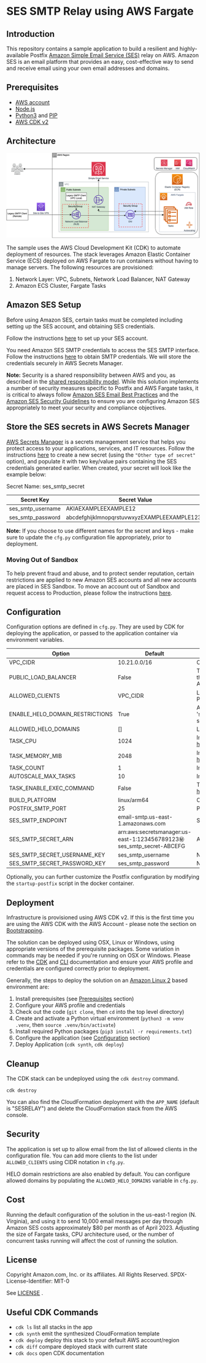 # SES SMTP Relay using AWS Fargate

## Introduction

This repository contains a sample application to build a resilient and highly-available Postfix [Amazon Simple Email Service (SES)](https://docs.aws.amazon.com/ses/latest/dg/Welcome.html) relay on AWS. Amazon SES is an email platform that provides an easy, cost-effective way to send and receive email using your own email addresses and domains.

## Prerequisites

- [AWS account](https://aws.amazon.com/premiumsupport/knowledge-center/create-and-activate-aws-account/)
- [Node.js](https://nodejs.org/en/download/)
- [Python3](https://www.python.org/) and [PIP](https://pypi.org/project/pip/)
- [AWS CDK v2](https://docs.aws.amazon.com/cdk/v2/guide/getting_started.html#getting_started_prerequisites)

## Architecture

![Architecture](images/fargateses_architecture.drawio.png)

The sample uses the AWS Cloud Development Kit (CDK) to automate deployment of resources. The stack leverages Amazon Elastic Container Service (ECS) deployed on AWS Fargate to run containers without having to manage servers. The following resources are provisioned:

1. Network Layer: VPC, Subnets, Network Load Balancer, NAT Gateway
2. Amazon ECS Cluster, Fargate Tasks

## Amazon SES Setup 

Before using Amazon SES, certain tasks must be completed including setting up the SES account, and obtaining SES credentials.

Follow the instructions [here](https://docs.aws.amazon.com/ses/latest/dg/setting-up.html#quick-start-verify-email-addresses) to set up your SES account.

You need Amazon SES SMTP credentials to access the SES SMTP interface. Follow the instructions [here](https://docs.aws.amazon.com/ses/latest/dg/smtp-credentials.html) to obtain SMTP credentials. We will store the credentials securely in AWS Secrets Manager.

**Note:** Security is a shared responsibility between AWS and you, as described in the [shared responsibility model](http://aws.amazon.com/compliance/shared-responsibility-model/). While this solution implements a number of security measures specific to Postfix and AWS Fargate tasks, it is critical to always follow [Amazon SES Email Best Practices](https://docs.aws.amazon.com/ses/latest/dg/best-practices.html) and the [Amazon SES Security Guidelines](https://docs.aws.amazon.com/ses/latest/dg/security.html) to ensure you are configuring Amazon SES appropriately to meet your security and compliance objectives.

## Store the SES secrets in AWS Secrets Manager

[AWS Secrets Manager](https://aws.amazon.com/secrets-manager/) is a secrets management service that helps you protect access to your applications, services, and IT resources. Follow the instructions [here](https://docs.aws.amazon.com/secretsmanager/latest/userguide/create_secret.html) to create a new secret (using the `"Other type of secret"` option), and populate it with two key/value pairs containing the SES credentials generated earlier. When created, your secret will look like the example below:

Secret Name: ses_smtp_secret

|Secret Key|Secret Value|
|----------|-------------|
|ses_smtp_username|AKIAEXAMPLEEXAMPLE12|
|ses_smtp_password|abcdefghijklmnopqrstuvwxyzEXAMPLEEXAMPLE1234|

**Note:** If you choose to use different names for the secret and keys - make sure to update the `cfg.py` configuration file appropriately, prior to deployment.

### Moving Out of Sandbox

To help prevent fraud and abuse, and to protect sender reputation, certain restrictions are applied to new Amazon SES accounts and all new accounts are placed in SES Sandbox. To move an account out of Sandbox and request access to Production, please follow the instructions [here](https://docs.aws.amazon.com/ses/latest/dg/request-production-access.html).

## Configuration

Configuration options are defined in `cfg.py`. They are used by CDK for deploying the application, or passed to the application container via environment variables.

| Option | Default | Description|
|--------|---------|------------|
|VPC_CIDR|10.21.0.0/16|CIDR to use for the provisioned VPC.|
|PUBLIC_LOAD_BALANCER|False|True/False. Configure provisioned Network Load Balancer as Internet-facing. *WARNING:* Setting this to `True` *CAN* result in an open PUBLIC relay! Use at own risk. Only use if you have also set ALLOWED_CLIENTS and ALLOWED_HELO_DOMAINS appropriately.|
|ALLOWED_CLIENTS|VPC_CIDR|List of IP ranges allowed to access Postfix. Used for definitions of VPC Security Groups, and the Postfix `mynetworks` configuration parameter.|
|ENABLE_HELO_DOMAIN_RESTRICTIONS|True|Allow list of domains that clients can use during the HELO/EHLO handshake, see Postfix 'smtpd_helo_restrictions' and 'check_helo_access' configuration. You can turn this feature off by setting this to `False` and and specifying an empty domain list in ALLOWED_HELO_DOMAINS| 
|ALLOWED_HELO_DOMAINS|[]|List of permitted HELO domains if ENABLE_HELO_DOMAIN_RESTRICTIONS is set to `True`.|
|TASK_CPU|1024| Integer. Task CPU (see https://docs.aws.amazon.com/AmazonECS/latest/developerguide/task_definition_parameters.html)|
|TASK_MEMORY_MIB|2048| Integer. Task Memory (see https://docs.aws.amazon.com/AmazonECS/latest/developerguide/task_definition_parameters.html)|
|TASK_COUNT|1| Integer. Minimum number of concurrent tasks|
|AUTOSCALE_MAX_TASKS|10|Integer. Maximum number of concurrent tasks|
|TASK_ENABLE_EXEC_COMMAND|False|True/False. Enable ECS Exec for ssh access to tasks for debugging (see https://docs.aws.amazon.com/AmazonECS/latest/developerguide/ecs-exec.html). |
|BUILD_PLATFORM|linux/arm64|CPU architecture of the task - "linux/arm64" for Graviton, "linux/amd64" for X86_64|
|POSTFIX_SMTP_PORT|25| Port mapping for the container, it does NOT affect the Postfix default listening port. Do not change.|
|SES_SMTP_ENDPOINT|email-smtp.us-east-1.amazonaws.com| SES endpoint to use. SES endpoints are regional.|
|SES_SMTP_SECRET_ARN|arn:aws:secretsmanager:us-east-1:123456789123:secret:ses_smtp_secret-ABCEFG| ARN of the secret to get SES credentials from. Please see the SES Setup section.|
|SES_SMTP_SECRET_USERNAME_KEY|ses_smtp_username|Name of the Username key in the SES secret|
|SES_SMTP_SECRET_PASSWORD_KEY|ses_smtp_password|Name of the Password key in the SES secret|

Optionally, you can further customize the Postfix configuration by modifying the `startup-postfix` script in the docker container. 

## Deployment

Infrastructure is provisioned using AWS CDK v2. If this is the first time you are using the AWS CDK with the AWS Account - please note the section on [Bootstrapping](https://docs.aws.amazon.com/cdk/v2/guide/getting_started.html#getting_started_bootstrap).

The solution can be deployed using OSX, Linux or Windows, using appropriate versions of the prerequisite packages. Some variation in commands may be needed if you're running on OSX or Windows. Please refer to the [CDK](https://docs.aws.amazon.com/cdk/v2/guide/getting_started.html) and [CLI](https://docs.aws.amazon.com/cli/latest/userguide/cli-chap-getting-started.html) documentation and ensure your AWS profile and credentials are configured correctly prior to deployment.

Generally, the steps to deploy the solution on an [Amazon Linux 2](https://aws.amazon.com/amazon-linux-2/) based environment are:

1. Install prerequisites (see [Prerequisites](#prerequisites) section)
1. Configure your AWS profile and credentials
3. Check out the code (`git clone`, then `cd` into the top level directory)
4. Create and activate a Python virtual environment (`python3 -m venv .venv`, then `source .venv/bin/activate`)
6. Install required Python packages (`pip3 install -r requirements.txt`)
7. Configure the application (see [Configuration](#configuration) section)
5. Deploy Application (`cdk synth`, `cdk deploy`)

## Cleanup

The CDK stack can be undeployed using the `cdk destroy` command.

```
cdk destroy
```

You can also find the CloudFormation deployment with the `APP_NAME` (default is "SESRELAY") and delete the CloudFormation stack from the AWS console.

## Security

The application is set up to allow email from the list of allowed clients in the configuration file. You can add more clients to the list under `ALLOWED_CLIENTS` using CIDR notation in `cfg.py`.

HELO domain restrictions are also enabled by default. You can configure allowed domains by populating the `ALLOWED_HELO_DOMAINS` variable in `cfg.py`. 

## Cost

Running the default configuration of the solution in the us-east-1 region (N. Virginia), and using it to send 10,000 email messages per day through Amazon SES costs approximately $80 per month as of April 2023. Adjusting the size of Fargate tasks, CPU architecture used, or the number of concurrent tasks running will affect the cost of running the solution.

## License

Copyright Amazon.com, Inc. or its affiliates. All Rights Reserved.
SPDX-License-Identifier: MIT-0

See [LICENSE](LICENSE) .

## Useful CDK Commands

- `cdk ls`          list all stacks in the app
- `cdk synth`       emit the synthesized CloudFormation template
- `cdk deploy`      deploy this stack to your default AWS account/region  
- `cdk diff`        compare deployed stack with current state
- `cdk docs`        open CDK documentation